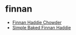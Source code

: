 # finnan

 * [Finnan Haddie Chowder](../index/f/finnan-haddie-chowder-51119010.json)
 * [Simple Baked Finnan Haddie](../index/s/simple-baked-finnan-haddie.json)
